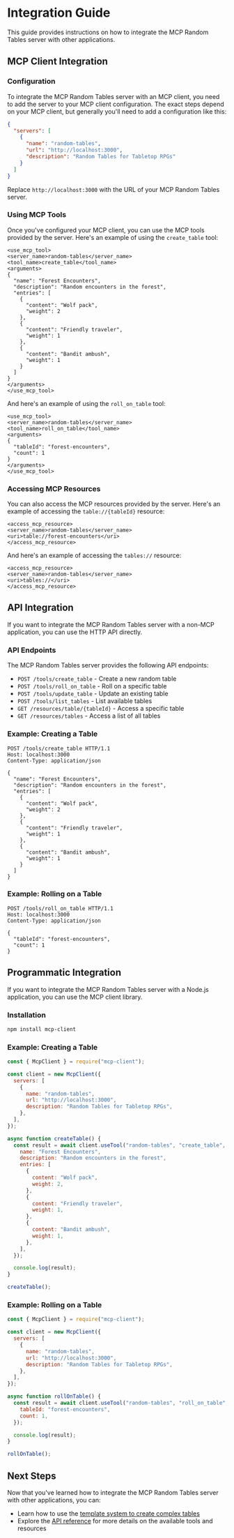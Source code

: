 # Integration Guide

This guide provides instructions on how to integrate the MCP Random Tables server with other applications.

## MCP Client Integration

### Configuration

To integrate the MCP Random Tables server with an MCP client, you need to add the server to your MCP client configuration. The exact steps depend on your MCP client, but generally you'll need to add a configuration like this:

```json
{
  "servers": [
    {
      "name": "random-tables",
      "url": "http://localhost:3000",
      "description": "Random Tables for Tabletop RPGs"
    }
  ]
}
```

Replace `http://localhost:3000` with the URL of your MCP Random Tables server.

### Using MCP Tools

Once you've configured your MCP client, you can use the MCP tools provided by the server. Here's an example of using the `create_table` tool:

```
<use_mcp_tool>
<server_name>random-tables</server_name>
<tool_name>create_table</tool_name>
<arguments>
{
  "name": "Forest Encounters",
  "description": "Random encounters in the forest",
  "entries": [
    {
      "content": "Wolf pack",
      "weight": 2
    },
    {
      "content": "Friendly traveler",
      "weight": 1
    },
    {
      "content": "Bandit ambush",
      "weight": 1
    }
  ]
}
</arguments>
</use_mcp_tool>
```

And here's an example of using the `roll_on_table` tool:

```
<use_mcp_tool>
<server_name>random-tables</server_name>
<tool_name>roll_on_table</tool_name>
<arguments>
{
  "tableId": "forest-encounters",
  "count": 1
}
</arguments>
</use_mcp_tool>
```

### Accessing MCP Resources

You can also access the MCP resources provided by the server. Here's an example of accessing the `table://{tableId}` resource:

```
<access_mcp_resource>
<server_name>random-tables</server_name>
<uri>table://forest-encounters</uri>
</access_mcp_resource>
```

And here's an example of accessing the `tables://` resource:

```
<access_mcp_resource>
<server_name>random-tables</server_name>
<uri>tables://</uri>
</access_mcp_resource>
```

## API Integration

If you want to integrate the MCP Random Tables server with a non-MCP application, you can use the HTTP API directly.

### API Endpoints

The MCP Random Tables server provides the following API endpoints:

- `POST /tools/create_table` - Create a new random table
- `POST /tools/roll_on_table` - Roll on a specific table
- `POST /tools/update_table` - Update an existing table
- `POST /tools/list_tables` - List available tables
- `GET /resources/table/{tableId}` - Access a specific table
- `GET /resources/tables` - Access a list of all tables

### Example: Creating a Table

```http
POST /tools/create_table HTTP/1.1
Host: localhost:3000
Content-Type: application/json

{
  "name": "Forest Encounters",
  "description": "Random encounters in the forest",
  "entries": [
    {
      "content": "Wolf pack",
      "weight": 2
    },
    {
      "content": "Friendly traveler",
      "weight": 1
    },
    {
      "content": "Bandit ambush",
      "weight": 1
    }
  ]
}
```

### Example: Rolling on a Table

```http
POST /tools/roll_on_table HTTP/1.1
Host: localhost:3000
Content-Type: application/json

{
  "tableId": "forest-encounters",
  "count": 1
}
```

## Programmatic Integration

If you want to integrate the MCP Random Tables server with a Node.js application, you can use the MCP client library.

### Installation

```bash
npm install mcp-client
```

### Example: Creating a Table

```javascript
const { McpClient } = require("mcp-client");

const client = new McpClient({
  servers: [
    {
      name: "random-tables",
      url: "http://localhost:3000",
      description: "Random Tables for Tabletop RPGs",
    },
  ],
});

async function createTable() {
  const result = await client.useTool("random-tables", "create_table", {
    name: "Forest Encounters",
    description: "Random encounters in the forest",
    entries: [
      {
        content: "Wolf pack",
        weight: 2,
      },
      {
        content: "Friendly traveler",
        weight: 1,
      },
      {
        content: "Bandit ambush",
        weight: 1,
      },
    ],
  });

  console.log(result);
}

createTable();
```

### Example: Rolling on a Table

```javascript
const { McpClient } = require("mcp-client");

const client = new McpClient({
  servers: [
    {
      name: "random-tables",
      url: "http://localhost:3000",
      description: "Random Tables for Tabletop RPGs",
    },
  ],
});

async function rollOnTable() {
  const result = await client.useTool("random-tables", "roll_on_table", {
    tableId: "forest-encounters",
    count: 1,
  });

  console.log(result);
}

rollOnTable();
```

## Next Steps

Now that you've learned how to integrate the MCP Random Tables server with other applications, you can:

- Learn how to use the [template system to create complex tables](./templates.md)
- Explore the [API reference](../api/README.md) for more details on the available tools and resources
